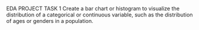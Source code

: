 EDA PROJECT TASK 1
Create a bar chart or histogram to visualize the distribution of a categorical or continuous variable, such as the distribution of ages or genders in a population.
